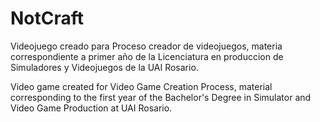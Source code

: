 # NotCraft
Videojuego creado para Proceso creador de videojuegos, materia correspondiente a primer año de la Licenciatura en produccion de Simuladores y Videojuegos de la UAI Rosario.

Video game created for Video Game Creation Process, material corresponding to the first year of the Bachelor's Degree in Simulator and Video Game Production at UAI Rosario.
